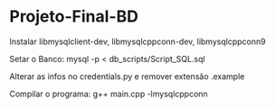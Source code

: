 # Projeto-Final-BD

Instalar libmysqlclient-dev, libmysqlcppconn-dev, libmysqlcppconn9

Setar o Banco: mysql -p < db_scripts/Script_SQL.sql

Alterar as infos no credentials.py e remover extensão .example

Compilar o programa: g++ main.cpp -lmysqlcppconn
